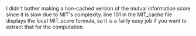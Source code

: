 I didn't bother making a non-cached version of the mutual information score since it is slow due to MIT's complexity. 
line 101 in the MIT_cache file displays the local MIT_score formula, so it is a fairly easy job if you want to extract that for the computation.

